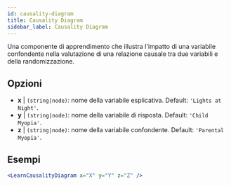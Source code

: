 ```yaml
---
id: causality-diagram
title: Causality Diagram
sidebar_label: Causality Diagram
---
```


Una componente di apprendimento che illustra l'impatto di una variabile confondente nella valutazione di una relazione causale tra due variabili e della randomizzazione.

## Opzioni

* __x__ | `(string|node)`: nome della variabile esplicativa. Default: `'Lights at Night'`.
* __y__ | `(string|node)`: nome della variabile di risposta. Default: `'Child Myopia'`.
* __z__ | `(string|node)`: nome della variabile confondente. Default: `'Parental Myopia'`.


## Esempi

```jsx live
<LearnCausalityDiagram x="X" y="Y" z="Z" />
```

